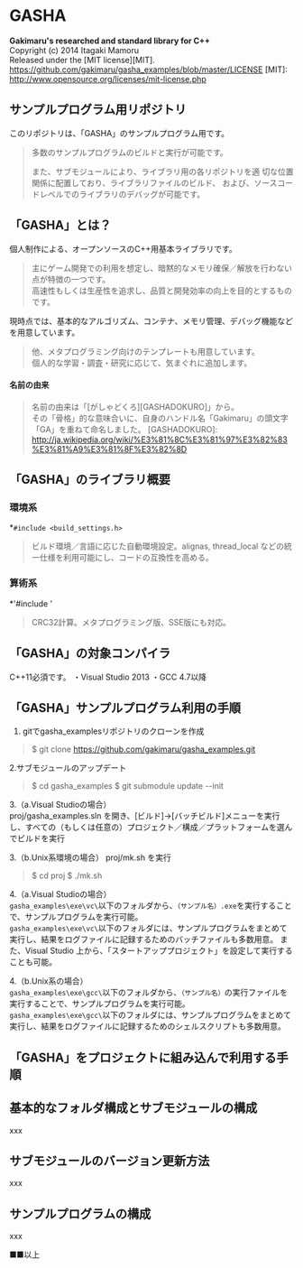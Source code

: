 GASHA
====
**Gakimaru's researched and standard library for C++**  
Copyright (c) 2014 Itagaki Mamoru  
Released under the [MIT license][MIT].
<https://github.com/gakimaru/gasha_examples/blob/master/LICENSE>
[MIT]: http://www.opensource.org/licenses/mit-license.php

サンプルプログラム用リポジトリ
---
このリポジトリは、「GASHA」のサンプルプログラム用です。
> 多数のサンプルプログラムのビルドと実行が可能です。  
> 
> また、サブモジュールにより、ライブラリ用の各リポジトリを適
> 切な位置関係に配置しており、ライブラリファイルのビルド、
> および、ソースコードレベルでのライブラリのデバッグが可能です。

「GASHA」とは？
---
個人制作による、オープンソースのC++用基本ライブラリです。  
> 主にゲーム開発での利用を想定し、暗黙的なメモリ確保／解放を行わない点が特徴の一つです。  
> 高速性もしくは生産性を追求し、品質と開発効率の向上を目的とするものです。  

現時点では、基本的なアルゴリズム、コンテナ、メモリ管理、デバッグ機能などを用意しています。  
> 他、メタプログラミング向けのテンプレートも用意しています。  
> 個人的な学習・調査・研究に応じて、気まぐれに追加します。  

#### 名前の由来 ####
> 名前の由来は「[がしゃどくろ][GASHADOKURO]」から。  
> その「骨格」的な意味合いに、自身のハンドル名「Gakimaru」の頭文字「GA」を重ねて命名しました。
[GASHADOKURO]: http://ja.wikipedia.org/wiki/%E3%81%8C%E3%81%97%E3%82%83%E3%81%A9%E3%81%8F%E3%82%8D

「GASHA」のライブラリ概要
---
### 環境系 ###
*`#include <build_settings.h>`
> ビルド環境／言語に応じた自動環境設定。alignas, thread_local などの統一仕様を利用可能にし、コードの互換性を高める。

### 算術系 ###
*'#include <crc32>'
> CRC32計算。メタプログラミング版、SSE版にも対応。

「GASHA」の対象コンパイラ
---
C++11必須です。
・Visual Studio 2013
・GCC 4.7以降

「GASHA」サンプルプログラム利用の手順
---
1. gitでgasha_examplesリポジトリのクローンを作成
> $ git clone https://github.com/gakimaru/gasha_examples.git

2.サブモジュールのアップデート
> $ cd gasha_examples
> $ git submodule update --init

3.（a.Visual Studioの場合）  
proj/gasha_examples.sln を開き、[ビルド]→[バッチビルド]メニューを実行し、すべての（もしくは任意の）プロジェクト／構成／プラットフォームを選んでビルドを実行

3.（b.Unix系環境の場合）
proj/mk.sh を実行
> $ cd proj
> $ ./mk.sh

4.（a.Visual Studioの場合）  
`gasha_examples\exe\vc\`以下のフォルダから、`（サンプル名）.exe`を実行することで、サンプルプログラムを実行可能。  
`gasha_examples\exe\vc\`以下のフォルダには、サンプルプログラムをまとめて実行し、結果をログファイルに記録するためのバッチファイルも多数用意。
また、Visual Studio 上から、「スタートアッププロジェクト」を設定して実行することも可能。

4.（b.Unix系の場合）  
`gasha_examples\exe\gcc\`以下のフォルダから、`（サンプル名）`の実行ファイルを実行することで、サンプルプログラムを実行可能。  
`gasha_examples\exe\gcc\`以下のフォルダには、サンプルプログラムをまとめて実行し、結果をログファイルに記録するためのシェルスクリプトも多数用意。

「GASHA」をプロジェクトに組み込んで利用する手順
---

基本的なフォルダ構成とサブモジュールの構成
---
xxx

サブモジュールのバージョン更新方法
---
xxx

サンプルプログラムの構成
---
xxx

■■以上
